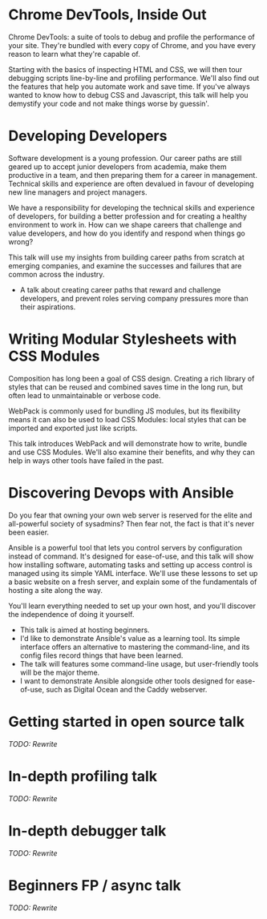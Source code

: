 Chrome DevTools, Inside Out
===========================
Chrome DevTools: a suite of tools to debug and profile the performance of your site. They're bundled with every copy of Chrome, and you have every reason to learn what they're capable of.

Starting with the basics of inspecting HTML and CSS, we will then tour debugging scripts line-by-line and profiling performance. We'll also find out the features that help you automate work and save time. If you've always wanted to know how to debug CSS and Javascript, this talk will help you demystify your code and not make things worse by guessin'.


Developing Developers
=====================
Software development is a young profession. Our career paths are still geared up to accept junior developers from academia, make them productive in a team, and then preparing them for a career in management. Technical skills and experience are often devalued in favour of developing new line managers and project managers.

We have a responsibility for developing the technical skills and experience of developers, for building a better profession and for creating a healthy environment to work in. How can we shape careers that challenge and value developers, and how do you identify and respond when things go wrong?

This talk will use my insights from building career paths from scratch at emerging companies, and examine the successes and failures that are common across the industry.

- A talk about creating career paths that reward and challenge developers, and prevent roles serving company pressures more than their aspirations.


Writing Modular Stylesheets with CSS Modules
============================================
Composition has long been a goal of CSS design. Creating a rich library of styles that can be reused and combined saves time in the long run, but often lead to unmaintainable or verbose code.

WebPack is commonly used for bundling JS modules, but its flexibility means it can also be used to load CSS Modules: local styles that can be imported and exported just like scripts.

This talk introduces WebPack and will demonstrate how to write, bundle and use CSS Modules. We'll also examine their benefits, and why they can help in ways other tools have failed in the past.


Discovering Devops with Ansible
===============================
Do you fear that owning your own web server is reserved for the elite and all-powerful society of sysadmins? Then fear not, the fact is that it's never been easier.

Ansible is a powerful tool that lets you control servers by configuration instead of command. It's designed for ease-of-use, and this talk will show how installing software, automating tasks and setting up access control is managed using its simple YAML interface. We'll use these lessons to set up a basic website on a fresh server, and explain some of the fundamentals of hosting a site along the way.

You'll learn everything needed to set up your own host, and you'll discover the independence of doing it yourself.

- This talk is aimed at hosting beginners.
- I'd like to demonstrate Ansible's value as a learning tool. Its simple interface offers an alternative to mastering the command-line, and its config files record things that have been learned.
- The talk will features some command-line usage, but user-friendly tools will be the major theme.
- I want to demonstrate Ansible alongside other tools designed for ease-of-use, such as Digital Ocean and the Caddy webserver.


Getting started in open source talk
===================================
*TODO: Rewrite*


In-depth profiling talk
=======================
*TODO: Rewrite*


In-depth debugger talk
======================
*TODO: Rewrite*


Beginners FP / async talk
=========================
*TODO: Rewrite*
